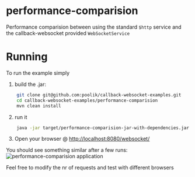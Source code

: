 performance-comparision
===========================

Performance comparision between using the standard ```$http``` service and the callback-websocket provided
```WebSocketService```

# Running
To run the example simply

1. build the .jar:
```bash
    git clone git@github.com:poolik/callback-websocket-examples.git
    cd callback-websocket-examples/performance-comparision
    mvn clean install
```

2. run it
```bash
    java -jar target/performance-comparision-jar-with-dependencies.jar
```

3. Open your browser @ [http://localhost:8080/websocket/](http://localhost:8080/websocket/)

You should see something similar after a few runs:
![performance-comparision application](http://f.cl.ly/items/1d0q1m3L1S0m0K3m2a2r/Screen%20Shot%202014-05-02%20at%2014.10.36.png)

Feel free to modify the nr of requests and test with different browsers
